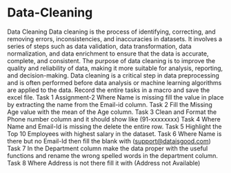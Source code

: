 # Data-Cleaning
Data Cleaning
Data cleaning is the process of identifying, correcting, and removing errors, inconsistencies, and inaccuracies in datasets. It involves a series of steps such as data validation, data transformation, data normalization, and data enrichment to ensure that the data is accurate, complete, and consistent. The purpose of data cleaning is to improve the quality and reliability of data, making it more suitable for analysis, reporting, and decision-making. Data cleaning is a critical step in data preprocessing and is often performed before data analysis or machine learning algorithms are applied to the data. Record the entire tasks in a macro and save the excel file.
Task 1
Assignment-2
Where Name is missing fill the value in place by extracting the name from the Email-id column.
Task 2
Fill the Missing Age value with the mean of the Age column.
Task 3
Clean and Format the Phone number column and it should show like (91-xxxxxxxx)
Task 4
Where Name and Email-Id is missing the delete the entire row.
Task 5
Highlight the Top 10 Employees with highest salary in the dataset.
Task 6
Where Name is there but no Email-Id then fill the blank with (support@dataisgood.com)
Task 7
In the Department column make the data proper with the useful functions and rename the wrong spelled words in the department column.
Task 8
Where Address is not there fill it with (Address not Available)
